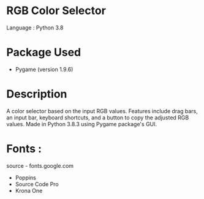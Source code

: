 # RGB Color Selector
Language : Python 3.8

# Package Used
- Pygame (version 1.9.6)

# Description
A color selector based on the input RGB values. Features include drag bars, an input bar, keyboard shortcuts, and a button to copy the adjusted RGB values. Made in Python 3.8.3
using Pygame package's GUI.

# Fonts :
source - fonts.google.com

- Poppins
- Source Code Pro
- Krona One
